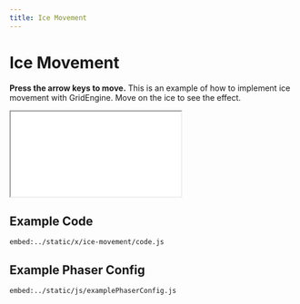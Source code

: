 ```yaml
---
title: Ice Movement
---
```


# Ice Movement

**Press the arrow keys to move.** This is an example of how to implement ice movement with GridEngine. Move on the ice to see the effect.

<iframe src="../../x/ice-movement"></iframe>

## Example Code

`embed:../static/x/ice-movement/code.js`

## Example Phaser Config

`embed:../static/js/examplePhaserConfig.js`
